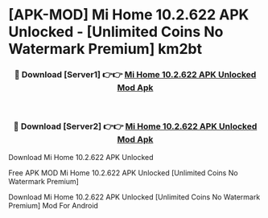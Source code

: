 # [APK-MOD] Mi Home 10.2.622 APK Unlocked - [Unlimited Coins No Watermark Premium] km2bt



<div align="center">
<h3>🔴 Download [Server1] 👉👉 <a href="https://momento.my/?title=Mi_Home_10.2.622_APK_Unlocked">Mi Home 10.2.622 APK Unlocked Mod Apk</a></h3><br>

<h3>🔴 Download [Server2] 👉👉 <a href="https://momento.my/?title=Mi_Home_10.2.622_APK_Unlocked">Mi Home 10.2.622 APK Unlocked Mod Apk</a></h3>
</div>



Download Mi Home 10.2.622 APK Unlocked 

Free APK MOD Mi Home 10.2.622 APK Unlocked [Unlimited Coins No Watermark Premium]

Download Mi Home 10.2.622 APK Unlocked [Unlimited Coins No Watermark Premium] Mod For Android
